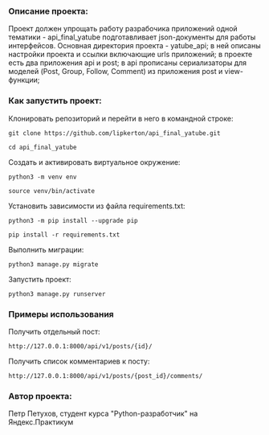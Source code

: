 ### Описание проекта:
Проект должен упрощать работу разрабочика приложений одной тематики - api_final_yatube подготавливает json-документы для работы интерфейсов.
Основная директория проекта - yatube_api; в ней описаны настройки проекта и ссылки включающие urls приложений; в проекте есть два приложения api и post; в api прописаны сериализаторы для моделей (Post, Group, Follow, Comment) из приложения post и view-функции;


### Как запустить проект:

Клонировать репозиторий и перейти в него в командной строке:

```
git clone https://github.com/lipkerton/api_final_yatube.git
```

```
cd api_final_yatube
```

Cоздать и активировать виртуальное окружение:

```
python3 -m venv env
```

```
source venv/bin/activate
```

Установить зависимости из файла requirements.txt:

```
python3 -m pip install --upgrade pip
```

```
pip install -r requirements.txt
```

Выполнить миграции:

```
python3 manage.py migrate
```

Запустить проект:

```
python3 manage.py runserver
```

### Примеры использования

Получить отдельный пост:

```
http://127.0.0.1:8000/api/v1/posts/{id}/
```

Получить список комментариев к посту:

```
http://127.0.0.1:8000/api/v1/posts/{post_id}/comments/
```

### Автор проекта:
Петр Петухов, студент курса "Python-разработчик" на Яндекс.Практикум